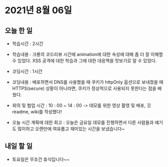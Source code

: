# 2021년 8월 06일

## 오늘 한 일

- 학습시간 : 2시간
- 학습내용 :
  크롱의 코드리뷰 시간에 animation에 대한 속성에 대해 좀 더 잘 이해할 수 있었다.
  XSS 공격에 대한 학습과 그에 대한 대응책을 맛보기로 알 수 있었다.

- 코딩시간 : 1시간
- 코딩내용 :
  배포하면서 DNS를 사용했을 때 쿠키가 httpOnly 옵션으로 보내졌을 때 HTTPS(secure) 상황이 아니라면,
  쿠키가 정상적으로 사용되지 못한다는 점을 배웠다.

- 회의 및 협업 시간 :
  10 : 00 ~ 14 : 00 -> 데모를 위한 영상 촬영 및 배포, 깃 readme, wiki를 작성했다!

- 오늘 시간 계획에 대한 회고 :
  오늘은 금요일 데모를 진행하면서 다른 사람들과 얘기도 많이하고 오랜만에 여유롭고 재미있는 시간을 보냈습니다~

## 내일 할 일

- 토요일은 무조건 휴식입니다~~

